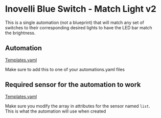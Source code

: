 # Inovelli Blue Switch - Match Light v2

This is a single automation (not a blueprint) that will match any set of switches to their corresponding desired lights to have the LED bar match the brightness.

## Automation

[Templates.yaml](https://github.com/finder39/home-assistant-blueprints/blob/master/inovelli_blue_switch_match_light_v2/inovelli_blue_switch_match_light_v2.yaml)

Make sure to add this to one of your automations.yaml files

## Required sensor for the automation to work

[Templates.yaml](https://github.com/finder39/home-assistant-blueprints/blob/master/inovelli_blue_switch_match_light_v2/templates.yaml)

Make sure you modify the array in attributes for the sensor named `list`. This is what the automation will use when created